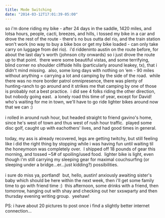 ```yaml
---
title: Mode Switching
date: "2014-03-12T17:01:39-05:00"
---
```

so i'm done riding my bike - after 24 days in the saddle, 1420 miles, and lotsa hours, people, cacti, breezes, and hills, i tossed my bike in a car and drove the rest of the route - there's no bus outta del rio, and the train station won't work (no way to buy a bike box or get my bike loaded - can only take carry on luggage from del rio).  i'd riddeninto austin on the route before, for about the last day's worth (johnson city onwards) so i just drove the route up to that point.  there were some beautiful vistas, and some terrifying, blind corner no shoulder cliffside hills (particularly around leakey, tx), that i didn't mind missing.  also, some long days with nothing on &lsquo;em - 90 miles without anything = carrying a lot and camping by the side of the road.  while there was no more border patrol omnipresence, there was plenty of hunting-ranch to go around and it strikes me that camping by one of those is probably not a best practice.  i did see 4 folks riding the other direction, but nobody going east.  a lonely road this time of year, except for David!  who's waiting for me in town, we'll have to go ride lighter bikes around now that we can :)<br/><br/>i rolled in around rush hour, but headed straight to friend gavino's home, since he's west of town and thus west of rush hour traffic.  played some disc golf, caught up with eachothers' lives, and had good times in general.<br/><br/>today, my ass is already recovered, legs are getting twitchy, but still feeling like i did the right thing by stopping while i was having fun until waiting til the honeymoon was completely over.  I shipped off 18 pounds of gear this morning, and tossed ~5# of spoiling/used food.  lighter bike is light, even though i'm still carrying my sleeping gear for maximal couchsurfing (or sleeping under a bridge...er...just kidding?) possibilities.<br/><br/>i sure do miss ya, portland!  but, hello, austin! anxiously awaiting sister's baby which should be here within the next week, then i'll get some family time to go with friend time :)  this afternoon, some drinks with a friend, then tomorrow, hanging out with shay and checking out her sxswparty and then thursday evening writing group.  yeehaw!</p>

<p>PS: i have about 20 pictures to post once i find a slightly better internet connection...</p>
